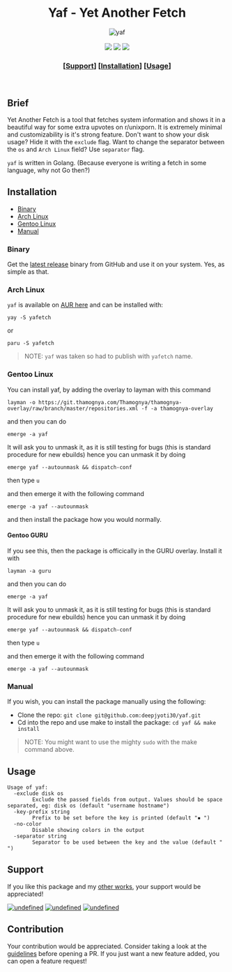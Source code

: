 <h1 alt="logo" align="center">Yaf - Yet Another Fetch</h1>
<div align="center">
<img src="https://i.imgur.com/nOceLGj.png" alt="yaf">
</div>

<br/>
<div align="center">
<a href="./LICENSE.md"><img src="https://img.shields.io/badge/license-MIT-blue?style=for-the-badge"></a>
<a href="https://github.com/deepjyoti30/yaf/releases"><img src="https://img.shields.io/github/v/release/deepjyoti30/yaf?style=for-the-badge"></a>
<img src="https://img.shields.io/badge/Built%20With-Golang-green?style=for-the-badge">

<br/>

### \[[Support](#support)] \[[Installation](#installation)] \[[Usage](#usage)]
<br/>
</div>


## Brief

Yet Another Fetch is a tool that fetches system information and shows it in a beautiful way for some extra upvotes on r/unixporn. It is extremely minimal and customizability is it's strong feature. Don't want to show your disk usage? Hide it with the `exclude` flag. Want to change the separator between the `os` and `Arch Linux` field? Use `separator` flag.

`yaf` is written in Golang. (Because everyone is writing a fetch in some language, why not Go then?)

## Installation

- [Binary](#binary)
- [Arch Linux](#arch-linux)
- [Gentoo Linux](#gentoo-linux)
- [Manual](#manual)

### Binary

Get the [latest release](https://github.com/deepjyoti30/yaf/releases) binary from GitHub and use it on your system. Yes, as simple as that.

### Arch Linux

`yaf` is available on [AUR here](https://aur.archlinux.org/packages/yafetch) and can be installed with:

```console
yay -S yafetch
```

or

```console
paru -S yafetch
```

>NOTE: `yaf` was taken so had to publish with `yafetch` name.

### Gentoo Linux

You can install yaf, by adding the overlay to layman with this command
```console
layman -o https://git.thamognya.com/Thamognya/thamognya-overlay/raw/branch/master/repositories.xml -f -a thamognya-overlay
```
and then you can do 

```console
emerge -a yaf
```
It will ask you to unmask it, as it is still testing for bugs (this is standard procedure for new ebuilds) hence you can unmask it by doing
```console
emerge yaf --autounmask && dispatch-conf
``` 
then type `u` 

and then emerge it with the following command

```console
emerge -a yaf --autounmask
```

and then install the package how you would normally.

#### Gentoo GURU

If you see this, then the package is officically in the GURU overlay. Install it with

```console
layman -a guru
```
and then you can do 

```console
emerge -a yaf
```
It will ask you to unmask it, as it is still testing for bugs (this is standard procedure for new ebuilds) hence you can unmask it by doing
```console
emerge yaf --autounmask && dispatch-conf
``` 
then type `u` 

and then emerge it with the following command

```console
emerge -a yaf --autounmask
```

### Manual

If you wish, you can install the package manually using the following:

- Clone the repo: `git clone git@github.com:deepjyoti30/yaf.git`
- Cd into the repo and use make to install the package: `cd yaf && make install`

> NOTE: You might want to use the mighty `sudo` with the make command above.

## Usage

```console
Usage of yaf:
  -exclude disk os
    	Exclude the passed fields from output. Values should be space separated, eg: disk os (default "username hostname")
  -key-prefix string
    	Prefix to be set before the key is printed (default "▪ ")
  -no-color
    	Disable showing colors in the output
  -separator string
    	Separator to be used between the key and the value (default "  ")
```

## Support

If you like this package and my [other works](https://github.com/deepjyoti30), your support would be appreciated!

<p align="left">
<a href="https://www.paypal.me/deepjyoti30" target="_blank"><img alt="undefined" src="https://img.shields.io/badge/paypal-deepjyoti30-blue?style=for-the-badge&logo=paypal"></a>
<a href="https://www.patreon.com/deepjyoti30" target="_blank"><img alt="undefined" src="https://img.shields.io/badge/Patreon-deepjyoti30-orange?style=for-the-badge&logo=patreon"></a>
<a href="https://ko-fi.com/deepjyoti30" target="_blank"><img alt="undefined" src="https://img.shields.io/badge/KoFi-deepjyoti30-red?style=for-the-badge&logo=ko-fi"></a>
</p>

## Contribution

Your contribution would be appreciated. Consider taking a look at the [guidelines](https://github.com/deepjyoti30/yaf/blob/master/.github/CONTRIBUTING.md) before opening a PR. If you just want a new feature added, you can open a feature request!
